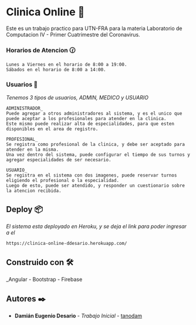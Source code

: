 
# **Clinica Online** 🚀

Este es un trabajo practico para UTN-FRA para la materia Laboratorio de Computacion IV - Primer Cuatrimestre del Coronavirus.

### Horarios de Atencion 🕜

```
Lunes a Viernes en el horario de 8:00 a 19:00.
Sábados en el horario de 8:00 a 14:00.
```

### Usuarios 🔧

_Tenemos 3 tipos de usuarios, ADMIN, MEDICO y USUARIO_

```
ADMINISTRADOR_ 
Puede agregar a otros administradores al sistema, y es el unico que puede aceptar a los profesionales para atender en la clinica.
Este mismo puede realizar alta de especialidades, para que esten disponibles en el area de registro.

```

```
PROFESIONAL_ 
Se registra como profesional de la clinica, y debe ser aceptado para atender en la misma.
Una vez dentro del sistema, puede configurar el tiempo de sus turnos y agregar especialidades de ser necesario.

```

```
USUARIO_ 
Se registra en el sistema con dos imagenes, puede reservar turnos eligiendo el profesional o la especialidad.
Luego de esto, puede ser atendido, y responder un cuestionario sobre la atencion recibida.

```

## Deploy 📦

_El sistema esta deployado en Heroku, y se deja el link para poder ingresar a el_
```
https://clinica-online-ddesario.herokuapp.com/
```


## Construido con 🛠️

_Angular - Bootstrap - Firebase

## Autores ✒️

* **Damián Eugenio Desario** - *Trabajo Inicial* - [tanodam](https://github.com/tanodam)

